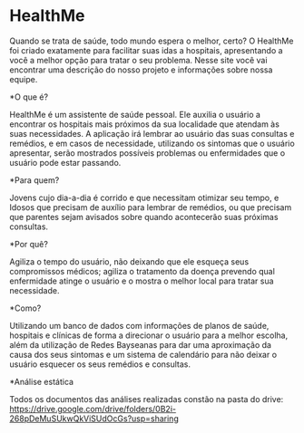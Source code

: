 # HealthMe
Quando se trata de saúde, todo mundo espera o melhor, certo? O HealthMe foi criado exatamente para facilitar suas idas a hospitais, apresentando a você a melhor opção para tratar o seu problema. Nesse site você vai encontrar uma descrição do nosso projeto e informações sobre nossa equipe.

*O que é?

HealthMe é um assistente de saúde pessoal. Ele auxilia o usuário a encontrar os hospitais mais próximos da sua localidade que atendam às suas necessidades. A aplicação irá lembrar ao usuário das suas consultas e remédios, e em casos de necessidade, utilizando os sintomas que o usuário apresentar, serão mostrados possíveis problemas ou enfermidades que o usuário pode estar passando.

*Para quem?

Jovens cujo dia-a-dia é corrido e que necessitam otimizar seu tempo, e Idosos que precisam de auxílio para lembrar de remédios, ou que precisam que parentes sejam avisados sobre quando acontecerão suas próximas consultas.

*Por quê?

Agiliza o tempo do usuário, não deixando que ele esqueça seus compromissos médicos; agiliza o tratamento da doença prevendo qual enfermidade atinge o usuário e o mostra o melhor local para tratar sua necessidade.

*Como?

Utilizando um banco de dados com informações de planos de saúde, hospitais e clínicas de forma a direcionar o usuário para a melhor escolha, além da utilização de Redes Bayseanas para  dar uma aproximação da causa dos seus sintomas e um sistema de calendário para não deixar o usuário esquecer os seus remédios e consultas.

*Análise estática

Todos os documentos das análises realizadas constão na pasta do drive:
https://drive.google.com/drive/folders/0B2i-268pDeMuSUkwQkViSUdOcGs?usp=sharing


